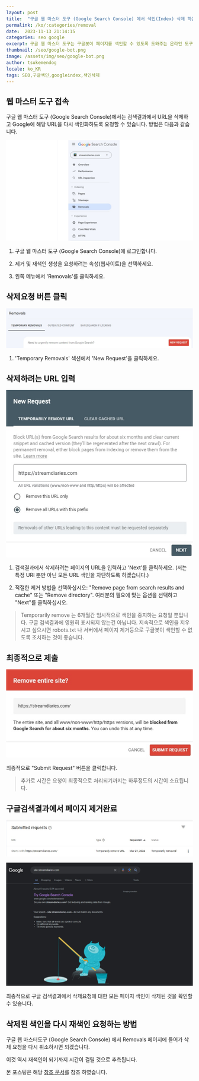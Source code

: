 ```yaml
---
layout: post
title:  "구글 웹 마스터 도구 (Google Search Console) 에서 색인(Index) 삭제 하는 방법"
permalink: /ko/:categories/removal
date:  2023-11-13 21:14:15
categories: seo google
excerpt: 구글 웹 마스터 도구는 구글봇이 페이지를 색인할 수 있도록 도와주는 온라인 도구입니다. 원하는 페이지를 색인신청한다면 반대로 삭제도 할 수 있습니다. 웹 마스터 도구에서 색인을 삭제 하는 방법을 설명하겠습니다.
thumbnail: /seo/google-bot.png
image: /assets/img/seo/google-bot.png
author: tsukemendog
locale: ko_KR
tags: SEO,구글색인,googleindex,색인삭제
---
```


## 웹 마스터 도구 접속


구글 웹 마스터 도구 (Google Search Console)에서는 검색결과에서 URL을 삭제하고 Google에 해당 URL을 다시 색인화하도록 요청할 수 있습니다. 방법은 다음과 같습니다.

![Removal Button in Navbar Google Search Console](/assets/img/seo/removal-search-console-navbar.jpg)

1. 구글 웹 마스터 도구 (Google Search Console)에 로그인합니다.

2. 제거 및 재색인 생성을 요청하려는 속성(웹사이트)을 선택하세요.

3. 왼쪽 메뉴에서 'Removals'를 클릭하세요.


<div class="divide-line"></div>

## 삭제요청 버튼 클릭

![New Request Page Button](/assets/img/seo/request-button-removeurl.jpg)

1. 'Temporary Removals' 섹션에서 'New Request'을 클릭하세요.

<div class="divide-line"></div>

## 삭제하려는 URL 입력

![Enter Remove URL in modal](/assets/img/seo/removalurl-request_modal.jpg)

1.  검색결과에서 삭제하려는 페이지의 URL을 입력하고 'Next'를 클릭하세요.  (저는 특정 URI 뿐만 아닌 모든 URL 색인을 차단하도록 하겠습니다.)

2. 적절한 제거 방법을 선택하십시오: "Remove page from search results and cache" 또는 "Remove directory". 여러분의 필요에 맞는 옵션을 선택하고 "Next"를 클릭하십시오.

> Temporarily remove 는 6개월간 임시적으로 색인을 중지하는 요청일 뿐입니다. 구글 검색결과에 영원히 표시되지 않는건 아닙니다.
지속적으로 색인을 지우시고 싶으시면 robots.txt 나 서버에서 페이지 제거등으로 구글봇이 색인할 수 없도록 조치하는 것이 좋습니다.

<div class="divide-line"></div>

## 최종적으로 제출

![Enter Submit Request Button](/assets/img/seo/submit-request-popup.jpg)

최종적으로 "Submit Request" 버튼을 클릭합니다.

> 추가로 시간은 요청이 최종적으로 처리되기까지는 하루정도의 시간이 소요됩니다.

<div class="divide-line"></div>

## 구글검색결과에서 페이지 제거완료

![Complete Remove Page](/assets/img/seo/completed-remove-page.jpg)

![Complete Remove Page](/assets/img/seo/after-searchview-removetemporary-searchconsole.jpg)

최종적으로 구글 검색결과에서 삭제요청에 대한 모든 페이지 색인이 삭제된 것을 확인할 수 있습니다.


## 삭제된 색인을 다시 재색인 요청하는 방법

구글 웹 마스터도구 (Google Search Console) 에서 Removals 페이지에 들어가 삭제 요청을 다시 취소하시면 되겠습니다.

이것 역시 재색인이 되기까지 시간이 걸릴 것으로 추측됩니다.

<div class="divide-line"></div>

본 포스팅은 해당 [참조 문서](https://www.quora.com/If-I-request-to-remove-a-URL-in-the-Google-Search-console-can-I-ask-it-to-re-index-it-also-If-yes-then-how)를 참조 하였습니다.